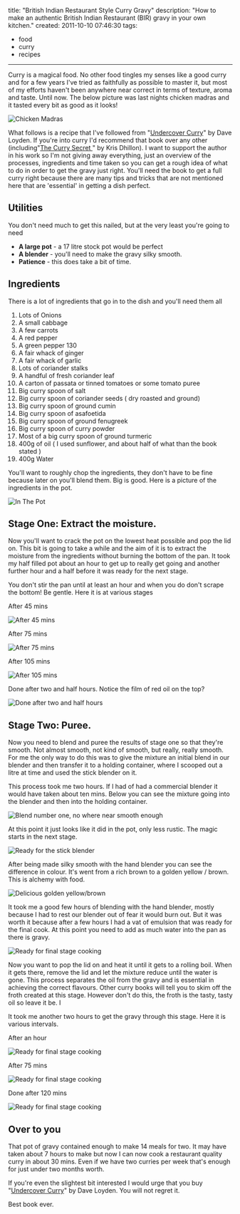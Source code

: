 title: "British Indian Restaurant Style Curry Gravy"
description: "How to make an authentic British Indian Restaurant (BIR) gravy in your own kitchen."
created: 2011-10-10 07:46:30
tags:
  - food
  - curry
  - recipes
---

Curry is a magical food. No other food tingles my senses like a good curry and for a few years I've tried as faithfully as possible to master it, but most of my efforts haven't been anywhere near correct in terms of texture, aroma and taste. Until now. The below picture was last nights chicken madras and it tasted every bit as good as it looks!

![Chicken Madras](/media/2011/10/10/blogimage/IMG_2430.850x600.JPG)

What follows is a recipe that I've followed from "[Undercover Curry][3]" by Dave Loyden. If you're into curry I'd recommend that book over any other (including"[The Curry Secret ][2]" by Kris Dhillon).  I want to support the author in his work so I'm not giving away everything, just an overview of the processes, ingredients and time taken so you can get a rough idea of what to do in order to get the gravy just right. You'll need the book to get a full curry right because there are many tips and tricks that are not mentioned here that are 'essential' in getting a dish perfect.

## Utilities

You don't need much to get this nailed, but at the very least you're going to need

* **A large pot** - a 17 litre stock pot would be perfect
* **A blender** - you'll need to make the gravy silky smooth.
* **Patience** - this does take a bit of time.

## Ingredients

There is a lot of ingredients that go in to the dish and you'll need them all

1. Lots of Onions  
2. A small cabbage
3. A few carrots
4. A red pepper
5. A green pepper 130
6. A fair whack of ginger
7. A fair whack of garlic
8. Lots of coriander stalks
9. A handful of fresh coriander leaf
10. A carton of passata or tinned tomatoes or some tomato puree
11. Big curry spoon of salt
12. Big curry spoon of coriander seeds ( dry roasted and ground)
13. Big curry spoon of ground cumin
14. Big curry spoon of asafoetida
15. Big curry spoon of ground fenugreek 
15. Big curry spoon of curry powder
16. Most of a big curry spoon of ground turmeric
17. 400g of oil ( I used sunflower, and about half of what than the book stated ) 
18. 400g Water

You'll want to roughly chop the ingredients, they don't have to be fine because later on you'll blend them. Big is good. Here is a picture of the ingredients in the pot.

![In The Pot](/media/2011/10/10/blogimage/IMG_2417.850x600.JPG)

## Stage One: Extract the moisture.

Now you'll want to crack the pot on the lowest heat possible and pop the lid on. This bit is going to take a while and the aim of it is to extract the moisture from the ingredients without burning the bottom of the pan.  It took my half filled pot about an hour to get up to really get going and another further hour and a half before it was ready for the next stage.

You don't stir the pan until at least an hour and when you do don't scrape the bottom! Be gentle. Here it is at various stages

After 45 mins

![After 45 mins](/media/2011/10/10/blogimage/IMG_2418.850x600.JPG)

After 75 mins

![After 75 mins](/media/2011/10/10/blogimage/IMG_2419.850x600.JPG)

After 105 mins

![After 105 mins](/media/2011/10/10/blogimage/IMG_2420.850x600.JPG)

Done after two and half hours. Notice the film of red oil on the top? 

![Done after two and half hours](/media/2011/10/10/blogimage/IMG_2421.850x600.JPG)


## Stage Two: Puree.

Now you need to blend and puree the results of stage one so that they're smooth. Not almost smooth, not kind of smooth, but really, really smooth. For me the only way to do this was to give the mixture an initial blend in our blender and then transfer it to a holding container, where I scooped out a litre at time and used the stick blender on it.

This process took me two hours. If I had of had a commercial blender it would have taken about ten mins. Below you can see the mixture going into the blender and then into the holding container.

![Blend number one, no where near smooth enough](/media/2011/10/10/blogimage/IMG_2422.850x600.JPG)

At this point it just looks like it did in the pot, only less rustic. The magic starts in the next stage.

![Ready for the stick blender](/media/2011/10/10/blogimage/IMG_2423.850x600.JPG)

After being made silky smooth with the hand blender you can see the difference in colour. It's went from a rich brown to a golden yellow / brown. This is alchemy with food.

![Delicious golden yellow/brown](/media/2011/10/10/blogimage/IMG_2424.850x600.JPG)

It took me a good few hours of blending with the hand blender, mostly because I had to rest our blender out of fear it would burn out. But it was worth it because after a few hours I had a vat of emulsion that was ready for the final cook. At this point you need to add as much water into the pan as there is gravy.

![Ready for final stage cooking](/media/2011/10/10/blogimage/IMG_2425.850x600.JPG)

Now you want to pop the lid on and heat it until it gets to a rolling boil. When it gets there, remove the lid and let the mixture reduce until the water is gone. This process separates the oil from the gravy and is essential in achieving the correct flavours.  Other curry books will tell you to skim off the froth created at this stage. However don't do this, the froth is the tasty, tasty oil so leave it be. I

It took me another two hours to get the gravy through this stage. Here it is various intervals.

After an hour

![Ready for final stage cooking](/media/2011/10/10/blogimage/IMG_2426.850x600.JPG)

After 75 mins


![Ready for final stage cooking](/media/2011/10/10/blogimage/IMG_2427.850x600.JPG)

Done after 120 mins

![Ready for final stage cooking](/media/2011/10/10/blogimage/IMG_2429.850x600.JPG)


## Over to you

That pot of gravy contained enough to make 14 meals for two. It may have taken about 7 hours to make but now I can now cook a restaurant quality curry in about 30 mins. Even if we have two curries per week that's enough for just under two months worth. 

If you're even the slightest bit interested I would urge that you buy "[Undercover Curry][3]" by Dave Loyden. You will not regret it.

Best book ever.

[2]: http://www.amazon.co.uk/dp/0716021919/?tag=jamiecurle-21
[3]: http://www.amazon.co.uk/gp/product/0956525709/?tag=jamiecurle-21

